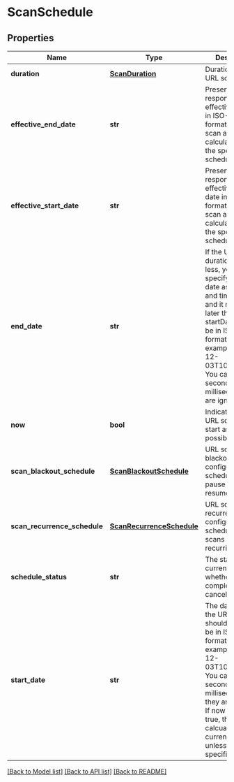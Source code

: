 # ScanSchedule

## Properties
Name | Type | Description | Notes
------------ | ------------- | ------------- | -------------
**duration** | [**ScanDuration**](ScanDuration.md) | Duration of the URL scan. | [optional] 
**effective_end_date** | **str** | Present only in responses. The effective end date in ISO-8601 format of the URL scan as calculated from the specified schedule. | [optional] 
**effective_start_date** | **str** | Present only in responses. The effective start date in ISO-8601 format of the URL scan as calculated from the specified schedule. | [optional] 
**end_date** | **str** | If the URL scan duration is zero or less, you must specify the end date as a date and time in future,  and it must be later than the startDate. Must be in ISO-8601 format, for example: 2016-12-03T10:15+01:00.  You can include seconds and milliseconds but are ignored.  | [optional] 
**now** | **bool** | Indicates that the URL scan should start as soon as possible. | [optional] 
**scan_blackout_schedule** | [**ScanBlackoutSchedule**](ScanBlackoutSchedule.md) | URL scan blackout configuration to schedule auto-pause and resume. | [optional] 
**scan_recurrence_schedule** | [**ScanRecurrenceSchedule**](ScanRecurrenceSchedule.md) | URL scan recurrence configuration to schedule batch scans on a recurring basis. | [optional] 
**schedule_status** | **str** | The status of the current schedule, whether active, completed, or canceled. | [optional] 
**start_date** | **str** | The date and time the URL scan should start. Must be in ISO-8601 format, for example:  2016-12-03T10:15+01:00. You can include seconds and milliseconds but they are ignored. If now is set to true, this value is calcuated  as the current time, unless already specified.  | [optional] 

[[Back to Model list]](../README.md#documentation-for-models) [[Back to API list]](../README.md#documentation-for-api-endpoints) [[Back to README]](../README.md)


